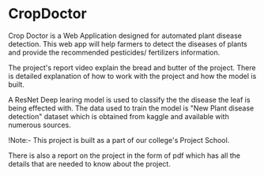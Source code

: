 # CropDoctor
Crop Doctor is a Web Application designed for automated plant disease detection. This web app will help farmers to detect the diseases of plants and provide the recommended pesticides/ fertilizers information.

The project's report video explain the bread and butter of the project. There is detailed explanation of how to work with the project and how the model is built.

A ResNet Deep learing model is used to classify the the disease the leaf is being effected with.
The data used to train the model is "New Plant disease detection" dataset which is obtained from kaggle and available with numerous sources.

!Note:- This project is built as a part of our college's Project School.

There is also a report on the project in the form of pdf which has all the details that are needed to know about the project.   
